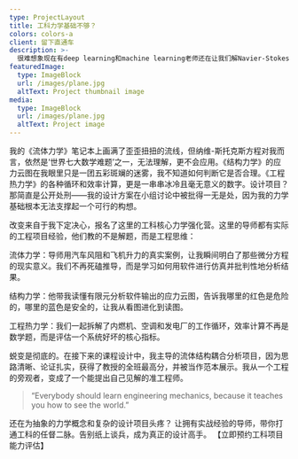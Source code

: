 ```yaml
---
type: ProjectLayout
title: 工科力学基础不够？
colors: colors-a
client: 留下直通车
description: >-
  很难想象现在有deep learning和machine learning老师还在让我们解Navier-Stokes方程，两百年的流体力学就这？没有流体力学老子还不是照样坐飞机？为什么浦东飞LA比LA飞浦东时间要短，你不会还在和家长解释地球自转吧？
featuredImage:
  type: ImageBlock
  url: /images/plane.jpg
  altText: Project thumbnail image
media:
  type: ImageBlock
  url: /images/plane.jpg
  altText: Project image
---
```


我的《流体力学》笔记本上画满了歪歪扭扭的流线，但纳维-斯托克斯方程对我而言，依然是‘世界七大数学难题’之一，无法理解，更不会应用。《结构力学》的应力云图在我眼里只是一团五彩斑斓的迷雾，我不知道如何判断它是否合理。《工程热力学》的各种循环和效率计算，更是一串串冰冷且毫无意义的数字。设计项目？那简直是公开处刑——我的设计方案在小组讨论中被批得一无是处，因为我的力学基础根本无法支撑起一个可行的构想。

改变来自于我下定决心，报名了这里的工科核心力学强化营。这里的导师都有实际的工程项目经验，他们教的不是解题，而是工程思维：

流体力学：导师用汽车风阻和飞机升力的真实案例，让我瞬间明白了那些微分方程的现实意义。我们不再死磕推导，而是学习如何用软件进行仿真并批判性地分析结果。

结构力学：他带我读懂有限元分析软件输出的应力云图，告诉我哪里的红色是危险的，哪里的蓝色是安全的，让我从看图进化到读图。

工程热力学：我们一起拆解了内燃机、空调和发电厂的工作循环，效率计算不再是数学题，而是评估一个系统好坏的核心指标。

蜕变是彻底的。在接下来的课程设计中，我主导的流体结构耦合分析项目，因为思路清晰、论证扎实，获得了教授的全班最高分，并被当作范本展示。我从一个工程的旁观者，变成了一个能提出自己见解的准工程师。
> “Everybody should learn engineering mechanics, because it teaches you how to see the world.”

还在为抽象的力学概念和复杂的设计项目头疼？
让拥有实战经验的导师，带你打通工科的任督二脉。告别纸上谈兵，成为真正的设计高手。
【立即预约工科项目能力评估】

